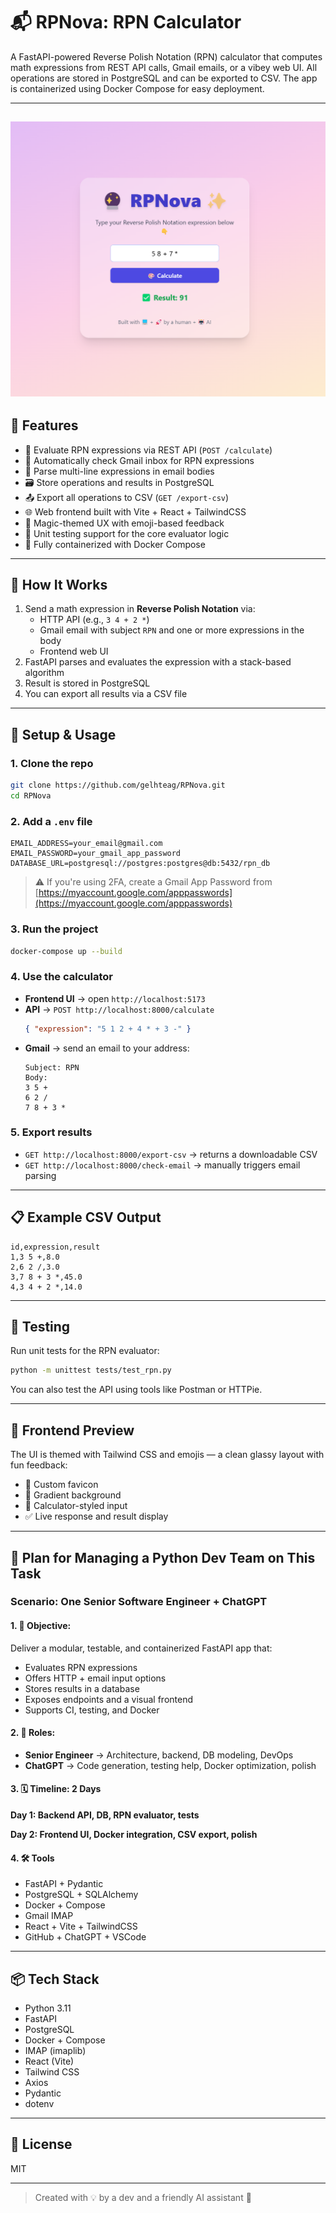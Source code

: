 # 📬 RPNova: RPN  Calculator

A FastAPI-powered Reverse Polish Notation (RPN) calculator that computes math expressions from REST API calls, Gmail emails, or a vibey web UI. All operations are stored in PostgreSQL and can be exported to CSV. The app is containerized using Docker Compose for easy deployment.

---
![RPNova Demo UI](images/gui.png)
---
## 🚀 Features

- 🧮 Evaluate RPN expressions via REST API (`POST /calculate`)
- 📧 Automatically check Gmail inbox for RPN expressions
- 📩 Parse multi-line expressions in email bodies
- 🗃️ Store operations and results in PostgreSQL
- 📤 Export all operations to CSV (`GET /export-csv`)
- 🌐 Web frontend built with Vite + React + TailwindCSS
- 🔮 Magic-themed UX with emoji-based feedback
- 🧪 Unit testing support for the core evaluator logic
- 🐳 Fully containerized with Docker Compose

---

## 🔧 How It Works

1. Send a math expression in **Reverse Polish Notation** via:
   - HTTP API (e.g., `3 4 + 2 *`)
   - Gmail email with subject `RPN` and one or more expressions in the body
   - Frontend web UI
2. FastAPI parses and evaluates the expression with a stack-based algorithm
3. Result is stored in PostgreSQL
4. You can export all results via a CSV file

---

## 💠 Setup & Usage

### 1. Clone the repo

```bash
git clone https://github.com/gelhteag/RPNova.git
cd RPNova
```

### 2. Add a `.env` file

```
EMAIL_ADDRESS=your_email@gmail.com
EMAIL_PASSWORD=your_gmail_app_password
DATABASE_URL=postgresql://postgres:postgres@db:5432/rpn_db
```

> ⚠️ If you're using 2FA, create a Gmail App Password from [https://myaccount.google.com/apppasswords](https://myaccount.google.com/apppasswords)

### 3. Run the project

```bash
docker-compose up --build
```

### 4. Use the calculator

- **Frontend UI** → open `http://localhost:5173`
- **API** → `POST http://localhost:8000/calculate`
  ```json
  { "expression": "5 1 2 + 4 * + 3 -" }
  ```
- **Gmail** → send an email to your address:
  ```
  Subject: RPN
  Body:
  3 5 +
  6 2 /
  7 8 + 3 *
  ```

### 5. Export results

- `GET http://localhost:8000/export-csv` → returns a downloadable CSV
- `GET http://localhost:8000/check-email` → manually triggers email parsing

---

## 📋 Example CSV Output

```
id,expression,result
1,3 5 +,8.0
2,6 2 /,3.0
3,7 8 + 3 *,45.0
4,3 4 + 2 *,14.0
```

---

## 🧪 Testing

Run unit tests for the RPN evaluator:

```bash
python -m unittest tests/test_rpn.py
```

You can also test the API using tools like Postman or HTTPie.

---

## 🎨 Frontend Preview

The UI is themed with Tailwind CSS and emojis — a clean glassy layout with fun feedback:

- 🔮 Custom favicon
- 🌈 Gradient background
- 🎨 Calculator-styled input
- ✅ Live response and result display

---

## 🧠 Plan for Managing a Python Dev Team on This Task

### Scenario: One Senior Software Engineer + ChatGPT

#### 1. 📌 Objective:

Deliver a modular, testable, and containerized FastAPI app that:

- Evaluates RPN expressions
- Offers HTTP + email input options
- Stores results in a database
- Exposes endpoints and a visual frontend
- Supports CI, testing, and Docker

#### 2. 👷 Roles:

- **Senior Engineer** → Architecture, backend, DB modeling, DevOps
- **ChatGPT** → Code generation, testing help, Docker optimization, polish

#### 3. 🗓️ Timeline: 2 Days

**Day 1: Backend API, DB, RPN evaluator, tests**

**Day 2: Frontend UI, Docker integration, CSV export, polish**

#### 4. 🛠 Tools

- FastAPI + Pydantic
- PostgreSQL + SQLAlchemy
- Docker + Compose
- Gmail IMAP
- React + Vite + TailwindCSS
- GitHub + ChatGPT + VSCode

---

## 📦 Tech Stack

- Python 3.11
- FastAPI
- PostgreSQL
- Docker + Compose
- IMAP (imaplib)
- React (Vite)
- Tailwind CSS
- Axios
- Pydantic
- dotenv

---

## 📄 License

MIT

---

> Created with 💡 by a dev and a friendly AI assistant 🤖

